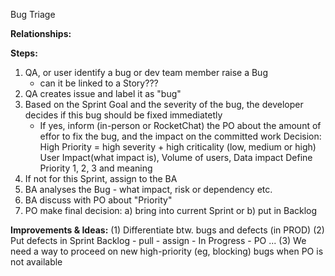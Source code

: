 Bug Triage 

**Relationships:**

**Steps:**
1. QA, or user identify a bug or dev team member raise a Bug
   - can it be linked to a Story???
2. QA creates issue and label it as "bug"
3. Based on the Sprint Goal and the severity of the bug, the developer decides if this bug should be fixed immediatetly 
   - If yes, inform (in-person or RocketChat) the PO about the amount of effor to fix the bug, and the impact on the committed work
   Decision: High Priority = high severity + high criticality (low, medium or high) User Impact(what impact is), Volume of users, Data impact  Define Priority 1, 2, 3 and meaning 
4. If not for this Sprint, assign to the BA
5. BA analyses the Bug - what impact, risk or dependency etc. 
6. BA discuss with PO about "Priority" 
7. PO make final decision: a) bring into current Sprint or b) put in Backlog 



**Improvements & Ideas:**
(1) Differentiate btw. bugs and defects (in PROD) 
(2) Put defects in Sprint Backlog - pull - assign - In Progress - PO ...
(3) We need a way to proceed on new high-priority (eg, blocking) bugs when PO is not available


